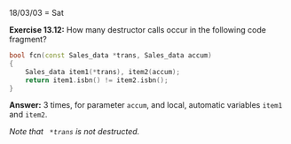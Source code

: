 18/03/03 = Sat

**Exercise 13.12:** How many destructor calls occur in the following code fragment?

```c++
bool fcn(const Sales_data *trans, Sales_data accum)
{
    Sales_data item1(*trans), item2(accum);
    return item1.isbn() != item2.isbn();
}
```

**Answer:** 3 times, for parameter `accum`, and local, automatic variables `item1` and `item2`.

*Note that ` *trans` is not destructed.*